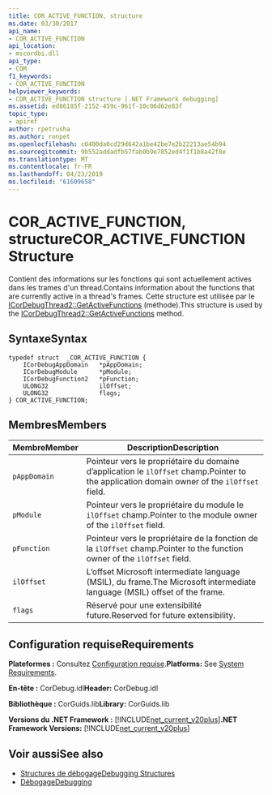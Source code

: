 ```yaml
---
title: COR_ACTIVE_FUNCTION, structure
ms.date: 03/30/2017
api_name:
- COR_ACTIVE_FUNCTION
api_location:
- mscordbi.dll
api_type:
- COM
f1_keywords:
- COR_ACTIVE_FUNCTION
helpviewer_keywords:
- COR_ACTIVE_FUNCTION structure [.NET Framework debugging]
ms.assetid: ed86185f-2152-459c-961f-10c06d62e83f
topic_type:
- apiref
author: rpetrusha
ms.author: ronpet
ms.openlocfilehash: c0400da0cd29d642a1be42be7e2b22213ae54b94
ms.sourcegitcommit: 9b552addadfb57fab0b9e7852ed4f1f1b8a42f8e
ms.translationtype: MT
ms.contentlocale: fr-FR
ms.lasthandoff: 04/23/2019
ms.locfileid: "61609658"
---
```

# <a name="coractivefunction-structure"></a><span data-ttu-id="e8d60-102">COR_ACTIVE_FUNCTION, structure</span><span class="sxs-lookup"><span data-stu-id="e8d60-102">COR_ACTIVE_FUNCTION Structure</span></span>
<span data-ttu-id="e8d60-103">Contient des informations sur les fonctions qui sont actuellement actives dans les trames d'un thread.</span><span class="sxs-lookup"><span data-stu-id="e8d60-103">Contains information about the functions that are currently active in a thread's frames.</span></span> <span data-ttu-id="e8d60-104">Cette structure est utilisée par le [ICorDebugThread2::GetActiveFunctions](../../../../docs/framework/unmanaged-api/debugging/icordebugthread2-getactivefunctions-method.md) (méthode).</span><span class="sxs-lookup"><span data-stu-id="e8d60-104">This structure is used by the [ICorDebugThread2::GetActiveFunctions](../../../../docs/framework/unmanaged-api/debugging/icordebugthread2-getactivefunctions-method.md) method.</span></span>  
  
## <a name="syntax"></a><span data-ttu-id="e8d60-105">Syntaxe</span><span class="sxs-lookup"><span data-stu-id="e8d60-105">Syntax</span></span>  
  
```  
typedef struct  _COR_ACTIVE_FUNCTION {  
    ICorDebugAppDomain   *pAppDomain;  
    ICorDebugModule      *pModule;  
    ICorDebugFunction2   *pFunction;  
    ULONG32              ilOffset;  
    ULONG32              flags;  
} COR_ACTIVE_FUNCTION;  
```  
  
## <a name="members"></a><span data-ttu-id="e8d60-106">Membres</span><span class="sxs-lookup"><span data-stu-id="e8d60-106">Members</span></span>  
  
|<span data-ttu-id="e8d60-107">Membre</span><span class="sxs-lookup"><span data-stu-id="e8d60-107">Member</span></span>|<span data-ttu-id="e8d60-108">Description</span><span class="sxs-lookup"><span data-stu-id="e8d60-108">Description</span></span>|  
|------------|-----------------|  
|`pAppDomain`|<span data-ttu-id="e8d60-109">Pointeur vers le propriétaire du domaine d’application le `ilOffset` champ.</span><span class="sxs-lookup"><span data-stu-id="e8d60-109">Pointer to the application domain owner of the `ilOffset` field.</span></span>|  
|`pModule`|<span data-ttu-id="e8d60-110">Pointeur vers le propriétaire du module le `ilOffset` champ.</span><span class="sxs-lookup"><span data-stu-id="e8d60-110">Pointer to the module owner of the `ilOffset` field.</span></span>|  
|`pFunction`|<span data-ttu-id="e8d60-111">Pointeur vers le propriétaire de la fonction de la `ilOffset` champ.</span><span class="sxs-lookup"><span data-stu-id="e8d60-111">Pointer to the function owner of the `ilOffset` field.</span></span>|  
|`ilOffset`|<span data-ttu-id="e8d60-112">L’offset Microsoft intermediate language (MSIL), du frame.</span><span class="sxs-lookup"><span data-stu-id="e8d60-112">The Microsoft intermediate language (MSIL) offset of the frame.</span></span>|  
|`flags`|<span data-ttu-id="e8d60-113">Réservé pour une extensibilité future.</span><span class="sxs-lookup"><span data-stu-id="e8d60-113">Reserved for future extensibility.</span></span>|  
  
## <a name="requirements"></a><span data-ttu-id="e8d60-114">Configuration requise</span><span class="sxs-lookup"><span data-stu-id="e8d60-114">Requirements</span></span>  
 <span data-ttu-id="e8d60-115">**Plateformes :** Consultez [Configuration requise](../../../../docs/framework/get-started/system-requirements.md).</span><span class="sxs-lookup"><span data-stu-id="e8d60-115">**Platforms:** See [System Requirements](../../../../docs/framework/get-started/system-requirements.md).</span></span>  
  
 <span data-ttu-id="e8d60-116">**En-tête :** CorDebug.idl</span><span class="sxs-lookup"><span data-stu-id="e8d60-116">**Header:** CorDebug.idl</span></span>  
  
 <span data-ttu-id="e8d60-117">**Bibliothèque :** CorGuids.lib</span><span class="sxs-lookup"><span data-stu-id="e8d60-117">**Library:** CorGuids.lib</span></span>  
  
 <span data-ttu-id="e8d60-118">**Versions du .NET Framework :** [!INCLUDE[net_current_v20plus](../../../../includes/net-current-v20plus-md.md)]</span><span class="sxs-lookup"><span data-stu-id="e8d60-118">**.NET Framework Versions:** [!INCLUDE[net_current_v20plus](../../../../includes/net-current-v20plus-md.md)]</span></span>  
  
## <a name="see-also"></a><span data-ttu-id="e8d60-119">Voir aussi</span><span class="sxs-lookup"><span data-stu-id="e8d60-119">See also</span></span>

- [<span data-ttu-id="e8d60-120">Structures de débogage</span><span class="sxs-lookup"><span data-stu-id="e8d60-120">Debugging Structures</span></span>](../../../../docs/framework/unmanaged-api/debugging/debugging-structures.md)
- [<span data-ttu-id="e8d60-121">Débogage</span><span class="sxs-lookup"><span data-stu-id="e8d60-121">Debugging</span></span>](../../../../docs/framework/unmanaged-api/debugging/index.md)
